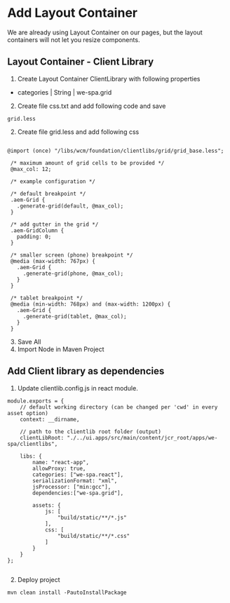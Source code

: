 # Add Layout Container

We are already using Layout Container on our pages, but the layout containers will not let you resize components.


## Layout Container - Client Library

1. Create Layout Container ClientLibrary with following properties
  * categories | String | we-spa.grid
  
2. Create file css.txt and add following code and save
```
grid.less
```

2. Create file grid.less and add following css 

```

@import (once) "/libs/wcm/foundation/clientlibs/grid/grid_base.less";

 /* maximum amount of grid cells to be provided */
 @max_col: 12;
 
 /* example configuration */
 
 /* default breakpoint */
 .aem-Grid {
   .generate-grid(default, @max_col);
 }
 
 /* add gutter in the grid */
 .aem-GridColumn {
   padding: 0;
 }
 
 /* smaller screen (phone) breakpoint */
 @media (max-width: 767px) {
   .aem-Grid {
     .generate-grid(phone, @max_col);
   }
 }
 
 /* tablet breakpoint */
 @media (min-width: 768px) and (max-width: 1200px) {
   .aem-Grid {
     .generate-grid(tablet, @max_col);
   }
 }

```
3. Save All
4. Import Node in Maven Project

## Add Client library as dependencies

1. Update clientlib.config.js in react module.

```
module.exports = {
    // default working directory (can be changed per 'cwd' in every asset option)
    context: __dirname,
 
    // path to the clientlib root folder (output)
    clientLibRoot: "./../ui.apps/src/main/content/jcr_root/apps/we-spa/clientlibs",
 
    libs: {
        name: "react-app",
        allowProxy: true,
        categories: ["we-spa.react"],
        serializationFormat: "xml",
        jsProcessor: ["min:gcc"],
        dependencies:["we-spa.grid"],
        
        assets: {
            js: [
                "build/static/**/*.js"
            ],
            css: [
                "build/static/**/*.css"
            ]
        }
    }
};


```
2. Deploy project

```
mvn clean install -PautoInstallPackage

```
